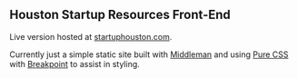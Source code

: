 ## Houston Startup Resources Front-End

Live version hosted at [startuphouston.com](http://www.startuphouston.com). 

Currently just a simple static site built with [Middleman](https://middlemanapp.com/) and using [Pure CSS](http://purecss.io/) with [Breakpoint](http://breakpoint-sass.com/) to assist in styling.
